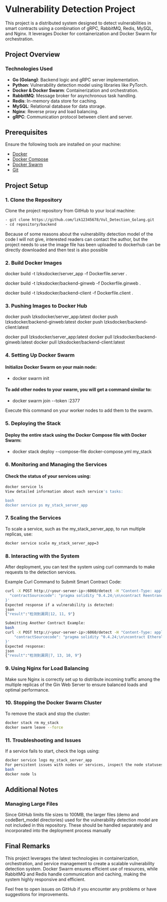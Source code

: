 # Vulnerability Detection Project

This project is a distributed system designed to detect vulnerabilities in smart contracts using a combination of gRPC, RabbitMQ, Redis, MySQL, and Nginx. It leverages Docker for containerization and Docker Swarm for orchestration.


## Project Overview
 
### Technologies Used
- **Go (Golang)**: Backend logic and gRPC server implementation.
- **Python**: Vulnerability detection model using libraries like PyTorch.
- **Docker & Docker Swarm**: Containerization and orchestration.
- **RabbitMQ**: Message broker for asynchronous task handling.
- **Redis**: In-memory data store for caching.
- **MySQL**: Relational database for data storage.
- **Nginx**: Reverse proxy and load balancing.
- **gRPC**: Communication protocol between client and server.

## Prerequisites

Ensure the following tools are installed on your machine:
- [Docker](https://docs.docker.com/get-docker/)
- [Docker Compose](https://docs.docker.com/compose/install/)
- [Docker Swarm](https://docs.docker.com/engine/swarm/)
- [Git](https://git-scm.com/)

## Project Setup

### 1. Clone the Repository

Clone the project repository from GitHub to your local machine:
```bash | mac
- git clone https://github.com/lzk12345678/Vul_Detection_Golang.git
- cd repository/backend
```

Because of some reasons about the vulnerability detection model of the code I will not give, interested readers can contact the author, but the project needs to use the image file has been uploaded to dockerhub can be directly downloaded and then test is also possible
### 2. Build Docker Images

docker build -t lzksdocker/server_app -f Dockerfile.server .

docker build -t lzksdocker/backend-ginweb -f Dockerfile.ginweb .

docker build -t lzksdocker/backend-client -f Dockerfile.client .

### 3. Pushing Images to Docker Hub

docker push lzksdocker/server_app:latest
docker push lzksdocker/backend-ginweb:latest
docker push lzksdocker/backend-client:latest

docker pull lzksdocker/server_app:latest
docker pull lzksdocker/backend-ginweb:latest
docker pull lzksdocker/backend-client:latest

### 4. Setting Up Docker Swarm
#### Initialize Docker Swarm on your main node:
- docker swarm init


#### To add other nodes to your swarm, you will get a command similar to:
- docker swarm join --token <token> <manager-ip>:2377

Execute this command on your worker nodes to add them to the swarm.

### 5. Deploying the Stack
#### Deploy the entire stack using the Docker Compose file with Docker Swarm:
- docker stack deploy --compose-file docker-compose.yml my_stack

### 6. Monitoring and Managing the Services
#### Check the status of your services using:
```bash
docker service ls
View detailed information about each service's tasks:

bash
docker service ps my_stack_server_app
```

### 7. Scaling the Services
To scale a service, such as the my_stack_server_app, to run multiple replicas, use:
```bash
docker service scale my_stack_server_app=3
```

### 8. Interacting with the System
After deployment, you can test the system using curl commands to make requests to the detection services.

Example Curl Command to Submit Smart Contract Code:
```bash
curl -X POST http://<your-server-ip>:6060/detect -H "Content-Type: application/json" -d '{
  "contractSourcecode": "pragma solidity ^0.4.24;\n\ncontract ReentrancyVulnerable {\n    mapping(address => uint) public balances;\n\n    function deposit() public payable {\n        balances[msg.sender] += msg.value;\n    }\n\n    function withdraw(uint _amount) public {\n        require(balances[msg.sender] >= _amount, \"Insufficient balance\");\n\n        if (msg.sender.call.value(_amount)()) {\n            balances[msg.sender] -= _amount;\n        }\n    }\n}"
}'
Expected response if a vulnerability is detected:
json
{"result":"检测到漏洞|12, 11, 9"}

Submitting Another Contract Example:
bash
curl -X POST http://<your-server-ip>:6060/detect -H "Content-Type: application/json" -d '{
    "contractSourcecode": "pragma solidity ^0.4.24;\n\ncontract EtherollCrowdfund{\n\n    mapping (address => uint) public balanceOf;\n\n    function calcRefund(address _addressToRefund) internal {\n        uint amount = balanceOf[_addressToRefund];\n\n        if (amount > 0) {\n            if (_addressToRefund.call.value(amount)()) {\n                balanceOf[_addressToRefund] = 0;\n            } else {\n                balanceOf[_addressToRefund] = amount;\n            }\n        } \n    }\n}"
}'
Expected response:
json
{"result":"检测到漏洞|7, 13, 10, 9"}
```
### 9. Using Nginx for Load Balancing
Make sure Nginx is correctly set up to distribute incoming traffic among the multiple replicas of the Gin Web Server to ensure balanced loads and optimal performance.

### 10. Stopping the Docker Swarm Cluster
To remove the stack and stop the cluster:
```bash
docker stack rm my_stack
docker swarm leave --force
```
### 11. Troubleshooting and Issues
If a service fails to start, check the logs using:
```bash
docker service logs my_stack_server_app
For persistent issues with nodes or services, inspect the node statuses:
bash
docker node ls
```

## Additional Notes
### Managing Large Files
Since GitHub limits file sizes to 100MB, the larger files (demo and codeBert_model directories) used for the vulnerability detection model are not included in this repository. These should be handled separately and incorporated into the deployment process manually

## Final Remarks
This project leverages the latest technologies in containerization, orchestration, and service management to create a scalable vulnerability detection system. Docker Swarm ensures efficient use of resources, while RabbitMQ and Redis handle communication and caching, making the system highly responsive and efficient.

Feel free to open issues on GitHub if you encounter any problems or have suggestions for improvements.

